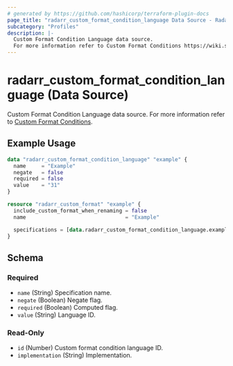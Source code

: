 ```yaml
---
# generated by https://github.com/hashicorp/terraform-plugin-docs
page_title: "radarr_custom_format_condition_language Data Source - Radarr"
subcategory: "Profiles"
description: |-
  Custom Format Condition Language data source.
  For more information refer to Custom Format Conditions https://wiki.servarr.com/radarr/settings#conditions.
---
```


# radarr_custom_format_condition_language (Data Source)

<!-- subcategory:Profiles -->
 Custom Format Condition Language data source.
For more information refer to [Custom Format Conditions](https://wiki.servarr.com/radarr/settings#conditions).

## Example Usage

```terraform
data "radarr_custom_format_condition_language" "example" {
  name     = "Example"
  negate   = false
  required = false
  value    = "31"
}

resource "radarr_custom_format" "example" {
  include_custom_format_when_renaming = false
  name                                = "Example"

  specifications = [data.radarr_custom_format_condition_language.example]
}
```

<!-- schema generated by tfplugindocs -->
## Schema

### Required

- `name` (String) Specification name.
- `negate` (Boolean) Negate flag.
- `required` (Boolean) Computed flag.
- `value` (String) Language ID.

### Read-Only

- `id` (Number) Custom format condition language ID.
- `implementation` (String) Implementation.
